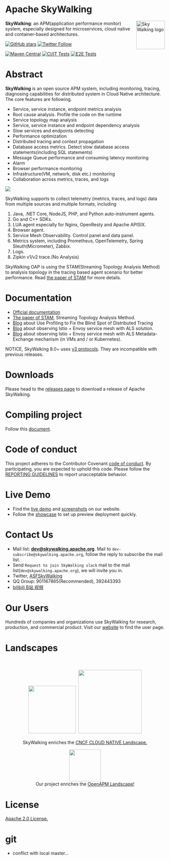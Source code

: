 Apache SkyWalking
==========

<img src="http://skywalking.apache.org/assets/logo.svg" alt="Sky Walking logo" height="90px" align="right" />

**SkyWalking**: an APM(application performance monitor) system, especially designed for
microservices, cloud native and container-based architectures.

[![GitHub stars](https://img.shields.io/github/stars/apache/skywalking.svg?style=for-the-badge&label=Stars&logo=github)](https://github.com/apache/skywalking)
[![Twitter Follow](https://img.shields.io/twitter/follow/asfskywalking.svg?style=for-the-badge&label=Follow&logo=twitter)](https://twitter.com/AsfSkyWalking)

[![Maven Central](https://img.shields.io/maven-central/v/org.apache.skywalking/apache-skywalking-apm.svg)](http://skywalking.apache.org/downloads/)
[![CI/IT Tests](https://github.com/apache/skywalking/workflows/CI%20AND%20IT/badge.svg?branch=master)](https://github.com/apache/skywalking/actions?query=workflow%3ACI%2BAND%2BIT+event%3Aschedule+branch%3Amaster)
[![E2E Tests](https://github.com/apache/skywalking/workflows/E2E/badge.svg?branch=master)](https://github.com/apache/skywalking/actions?query=branch%3Amaster+event%3Aschedule+workflow%3AE2E)

# Abstract
**SkyWalking** is an open source APM system, including monitoring, tracing, diagnosing capabilities for distributed system
in Cloud Native architecture.
The core features are following.

- Service, service instance, endpoint metrics analysis
- Root cause analysis. Profile the code on the runtime
- Service topology map analysis
- Service, service instance and endpoint dependency analysis
- Slow services and endpoints detecting
- Performance optimization
- Distributed tracing and context propagation
- Database access metrics. Detect slow database access statements(including SQL statements)
- Message Queue performance and consuming latency monitoring
- Alarm
- Browser performance monitoring
- Infrastructure(VM, network, disk etc.) monitoring
- Collaboration across metrics, traces, and logs

<img src="https://skywalking.apache.org/images/SkyWalking_Architecture_20210424.png?t=20210424"/>

SkyWalking supports to collect telemetry (metrics, traces, and logs) data from multiple sources
and multiple formats,
including
1. Java, .NET Core, NodeJS, PHP, and Python auto-instrument agents.
1. Go and C++ SDKs.
1. LUA agent especially for Nginx, OpenResty and Apache APISIX.
1. Browser agent.
1. Service Mesh Observability. Control panel and data panel. 
1. Metrics system, including Prometheus, OpenTelemetry, Spring Sleuth(Micrometer), Zabbix.
1. Logs.
1. Zipkin v1/v2 trace.(No Analysis)

SkyWalking OAP is using the STAM(Streaming Topology Analysis Method) to analysis topology in the tracing based agent scenario 
for better performance. Read [the paper of STAM](https://wu-sheng.github.io/STAM/) for more details.

# Documentation
- [Official documentation](https://skywalking.apache.org/docs/#SkyWalking)
- [The paper of STAM](https://wu-sheng.github.io/STAM/), Streaming Topology Analysis Method.
- [Blog](https://skywalking.apache.org/blog/2020-04-13-apache-skywalking-profiling/) about Use Profiling to Fix the Blind Spot of Distributed Tracing
- [Blog](https://skywalking.apache.org/blog/2020-12-03-obs-service-mesh-with-sw-and-als/) about observing Istio + Envoy service mesh with ALS solution.
- [Blog](https://skywalking.apache.org/blog/obs-service-mesh-vm-with-sw-and-als/) about observing Istio + Envoy service mesh with ALS Metadata-Exchange mechanism (in VMs and / or Kubernetes).

NOTICE, SkyWalking 8.0+ uses [v3 protocols](docs/en/protocols/README.md). They are incompatible with previous releases.

# Downloads
Please head to the [releases page](https://skywalking.apache.org/downloads/) to download a release of Apache SkyWalking.

# Compiling project
Follow this [document](docs/en/guides/How-to-build.md).

# Code of conduct
This project adheres to the Contributor Covenant [code of conduct](https://www.apache.org/foundation/policies/conduct). By participating, you are expected to uphold this code.
Please follow the [REPORTING GUIDELINES](https://www.apache.org/foundation/policies/conduct#reporting-guidelines) to report unacceptable behavior.

# Live Demo
- Find the [live demo](https://skywalking.apache.org/#demo) and [screenshots](https://skywalking.apache.org/#arch) on our website.
- Follow the [showcase](https://skywalking.apache.org/docs/skywalking-showcase/latest/readme/) to set up preview deployment quickly.

# Contact Us
* Mail list: **dev@skywalking.apache.org**. Mail to `dev-subscribe@skywalking.apache.org`, follow the reply to subscribe the mail list.
* Send `Request to join SkyWalking slack` mail to the mail list(`dev@skywalking.apache.org`), we will invite you in.
* Twitter, [ASFSkyWalking](https://twitter.com/ASFSkyWalking)
* QQ Group: 901167865(Recommended), 392443393
* [bilibili B站 视频](https://space.bilibili.com/390683219)

# Our Users
Hundreds of companies and organizations use SkyWalking for research, production, and commercial product.
Visit our [website](http://skywalking.apache.org/users/) to find the user page.


# Landscapes

<p align="center">
<br/><br/>
<img src="https://landscape.cncf.io/images/left-logo.svg" width="150"/>&nbsp;&nbsp;<img src="https://landscape.cncf.io/images/right-logo.svg" width="200"/>
<br/><br/>
SkyWalking enriches the <a href="https://landscape.cncf.io/landscape=observability-and-analysis&license=apache-license-2-0">CNCF CLOUD NATIVE Landscape.</a>

</p>

<p align="center">
<a href="https://openapm.io"><img src="https://openapm.io/static/media/openapm_logo.svg" width="100"/></a>
  <br/>Our project enriches the <a href="https://openapm.io">OpenAPM Landscape!</a>
</p>

# License
[Apache 2.0 License.](LICENSE)


# git
- conflict with local master...
